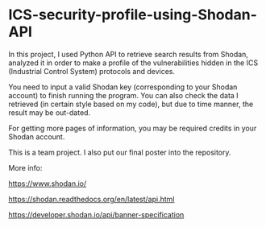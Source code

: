 # ICS-security-profile-using-Shodan-API
In this project, I used Python API to retrieve search results from Shodan, analyzed it in order to make a profile of the vulnerabilities hidden in the ICS (Industrial Control System) protocols and devices.

You need to input a valid Shodan key (corresponding to your Shodan account) to finish running the program. You can also check the data I retrieved (in certain style based on my code), but due to time manner, the result may be out-dated.

For getting more pages of information, you may be required credits in your Shodan account.

This is a team project. I also put our final poster into the repository.

More info:

https://www.shodan.io/

https://shodan.readthedocs.org/en/latest/api.html

https://developer.shodan.io/api/banner-specification
